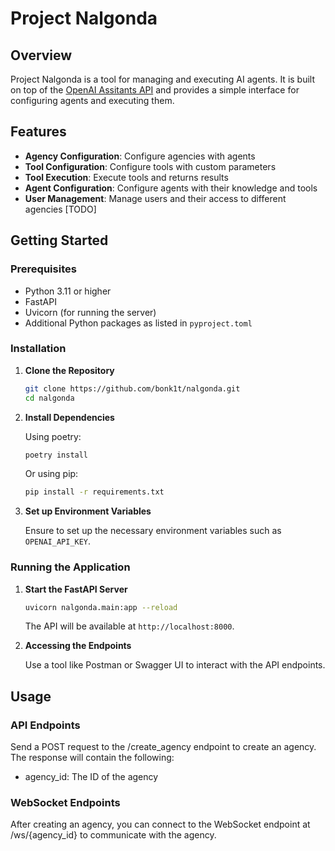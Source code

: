 # Project Nalgonda

## Overview

Project Nalgonda is a tool for managing and executing AI agents.
It is built on top of the [OpenAI Assitants API](https://platform.openai.com/docs/assistants/overview)
and provides a simple interface for configuring agents and executing them.

## Features

- **Agency Configuration**: Configure agencies with agents
- **Tool Configuration**: Configure tools with custom parameters
- **Tool Execution**: Execute tools and returns results
- **Agent Configuration**: Configure agents with their knowledge and tools
- **User Management**: Manage users and their access to different agencies [TODO]

## Getting Started

### Prerequisites

- Python 3.11 or higher
- FastAPI
- Uvicorn (for running the server)
- Additional Python packages as listed in `pyproject.toml`

### Installation

1. **Clone the Repository**

   ```sh
   git clone https://github.com/bonk1t/nalgonda.git
   cd nalgonda
   ```

2. **Install Dependencies**

   Using poetry:

   ```sh
   poetry install
   ```

   Or using pip:

   ```sh
   pip install -r requirements.txt
   ```

3. **Set up Environment Variables**

   Ensure to set up the necessary environment variables such as `OPENAI_API_KEY`.

### Running the Application

1. **Start the FastAPI Server**

   ```sh
   uvicorn nalgonda.main:app --reload
   ```

   The API will be available at `http://localhost:8000`.

2. **Accessing the Endpoints**

   Use a tool like Postman or Swagger UI to interact with the API endpoints.

## Usage

### API Endpoints
Send a POST request to the /create_agency endpoint to create an agency. The response will contain the following:
- agency_id: The ID of the agency

### WebSocket Endpoints
After creating an agency, you can connect to the WebSocket endpoint at /ws/{agency_id} to communicate with the agency.
